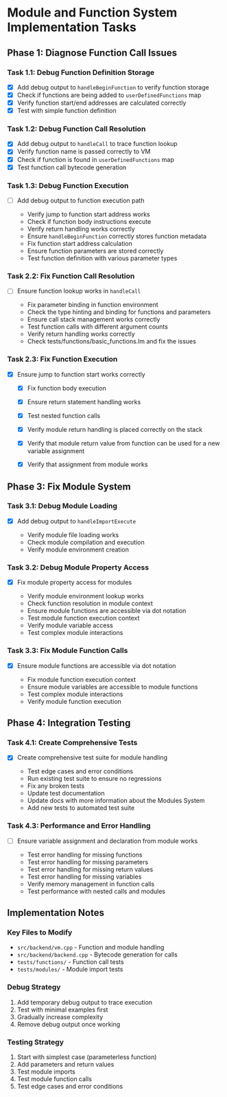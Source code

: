 # Module and Function System Implementation Tasks

## Phase 1: Diagnose Function Call Issues

### Task 1.1: Debug Function Definition Storage
- [x] Add debug output to `handleBeginFunction` to verify function storage
- [x] Check if functions are being added to `userDefinedFunctions` map
- [x] Verify function start/end addresses are calculated correctly
- [x] Test with simple function definition

### Task 1.2: Debug Function Call Resolution
- [x] Add debug output to `handleCall` to trace function lookup
- [x] Verify function name is passed correctly to VM
- [x] Check if function is found in `userDefinedFunctions` map
- [x] Test function call bytecode generation

### Task 1.3: Debug Function Execution
- [ ] Add debug output to function execution path



   -  Verify jump to function start address works
   -  Check if function body instructions execute
   -  Verify return handling works correctly
   -  Ensure `handleBeginFunction` correctly stores function metadata
   -  Fix function start address calculation
   -  Ensure function parameters are stored correctly
   -  Test function definition with various parameter types

### Task 2.2: Fix Function Call Resolution
- [ ] Ensure function lookup works in `handleCall`

  -  Fix parameter binding in function environment
  -  Check the type hinting and binding for functions and parameters
  -  Ensure call stack management works correctly
  -  Test function calls with different argument counts
  -  Verify return handling works correctly
  -  Check tests/functions/basic_functions.lm and fix the issues 


### Task 2.3: Fix Function Execution
- [x] Ensure jump to function start works correctly








  - [x] Fix function body execution
  - [x] Ensure return statement handling works
  - [x] Test nested function calls
  - [x] Verify module return handling is placed correctly on the stack 
  - [x] Verify that module return value from function can be used for a new variable assignment    
  - [x] Verify that assignment from module works


## Phase 3: Fix Module System

### Task 3.1: Debug Module Loading
- [x] Add debug output to `handleImportExecute`






  -  Verify module file loading works
  -  Check module compilation and execution
  -  Verify module environment creation

### Task 3.2: Debug Module Property Access
- [x] Fix module property access for modules







  -  Verify module environment lookup works
  -  Check function resolution in module context
  -  Ensure module functions are accessible via dot notation
  -  Test module function execution context
  -  Verify module variable access
  -  Test complex module interactions


### Task 3.3: Fix Module Function Calls
- [x] Ensure module functions are accessible via dot notation





   -  Fix module function execution context
   -  Ensure module variables are accessible to module functions
   -  Test complex module interactions
   -  Verify module function execution


## Phase 4: Integration Testing

### Task 4.1: Create Comprehensive Tests
- [x] Create comprehensive test suite for module handling






    -  Test edge cases and error conditions
    -  Run existing test suite to ensure no regressions
    -  Fix any broken tests
    -  Update test documentation
    -  Update docs with more information about the Modules System 
    -  Add new tests to automated test suite

### Task 4.3: Performance and Error Handling
- [ ] Ensure variable assignment and declaration from module  works







    -  Test error handling for missing functions
    -  Test error handling for missing parameters
    -  Test error handling for missing return values
    -  Test error handling for missing variables
    -  Verify memory management in function calls
    -  Test performance with nested calls and modules

## Implementation Notes

### Key Files to Modify
- `src/backend/vm.cpp` - Function and module handling
- `src/backend/backend.cpp` - Bytecode generation for calls
- `tests/functions/` - Function call tests
- `tests/modules/` - Module import tests

### Debug Strategy
1. Add temporary debug output to trace execution
2. Test with minimal examples first
3. Gradually increase complexity
4. Remove debug output once working

### Testing Strategy
1. Start with simplest case (parameterless function)
2. Add parameters and return values
3. Test module imports
4. Test module function calls
5. Test edge cases and error conditions